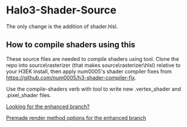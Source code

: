 # Halo3-Shader-Source
The only change is the addition of shader.hlsl.

## How to compile shaders using this
These source files are needed to compile shaders using tool. Clone the repo into source\rasterizer (that makes source\rasterizer\hlsl) relative to your H3EK install, then apply num0005's shader compiler fixes from https://github.com/num0005/h3-shader-compiler-fix.

Use the compile-shaders verb with tool to write new .vertex_shader and .pixel_shader files.

[Looking for the enhanced branch?](https://github.com/0xfedfedfe/Halo3-Shader-Source/tree/enhanced)

[Premade render method options for the enhanced branch](https://discord.gg/aKQCDmQjYN)
